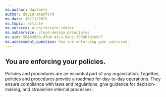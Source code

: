 ```yaml
---
ms.author: dastanfo
author: david-stanford
ms.date: 10/11/2019
ms.topic: article
ms.service: architecture-center
ms.subservice: cloud-design-principles
ms.uid: 56482660-d3b0-41ca-9acc-78566762e0c7
ms.assessment_question: You are enforcing your policies.
---
```

## You are enforcing your policies.

Policies and procedures are an essential part of any organization. Together, policies and procedures provide a roadmap for day-to-day operations. They ensure compliance with laws and regulations, give guidance for decision-making, and streamline internal processes.
